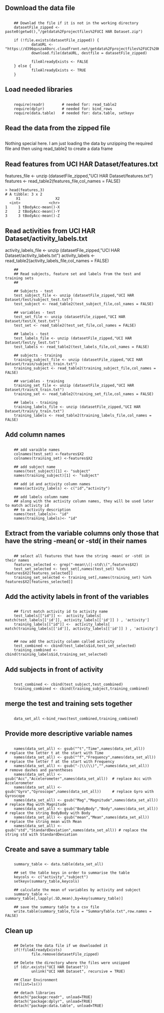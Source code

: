 ##
## Download the data file
##
        
        ## Downlad the file if it is not in the working directory
        datasetFile_zipped <- paste0(getwd(),"/getdata%2Fprojectfiles%2FUCI HAR Dataset.zip")
        
        if (!file.exists(datasetFile_zipped)) {
                dataURL <- "https://d396qusza40orc.cloudfront.net/getdata%2Fprojectfiles%2FUCI%20HAR%20Dataset.zip"
                download.file(dataURL, destfile = datasetFile_zipped)
                
                fileAlreadyExists <- FALSE
        } else {
                fileAlreadyExists <- TRUE
        }

##
## Load needed libraries
##
        require(readr)        # needed for: read_table2       
        require(dplyr)        # needed for: bind_rows   
        require(data.table)   # needed for: data.table, setkeyv
        
##
## Read the data from the zipped file
##

Nothing special here.  I am just loading the data by unzipping the required file 
and then using read_table2 to create a data frame

## Read features from UCI HAR Dataset/features.txt
features_file <- unzip (datasetFile_zipped,"UCI HAR Dataset/features.txt")
features <- read_table2(features_file,col_names = FALSE)

    > head(features,3)
    # A tibble: 3 x 2
         X1                X2
      <int>             <chr>
    1     1 tBodyAcc-mean()-X
    2     2 tBodyAcc-mean()-Y
    3     3 tBodyAcc-mean()-Z
        

## Read activities from UCI HAR Dataset/activity_labels.txt
activity_labels_file <- unzip (datasetFile_zipped,"UCI HAR Dataset/activity_labels.txt")
activity_labels <- read_table2(activity_labels_file,col_names = FALSE)
        
        ##
        ## Read subjects, feature set and labels from the test and training sets
        ##
        
        ## Subjects - test
        test_subject_file <- unzip (datasetFile_zipped,"UCI HAR Dataset/test/subject_test.txt")
        test_subject <- read_table2(test_subject_file,col_names = FALSE)
        
        ## variables - test
        test_set_file <- unzip (datasetFile_zipped,"UCI HAR Dataset/test/X_test.txt")
        test_set <- read_table2(test_set_file,col_names = FALSE)
        
        ## labels - test
        test_labels_file <- unzip (datasetFile_zipped,"UCI HAR Dataset/test/y_test.txt")
        test_labels <- read_table2(test_labels_file,col_names = FALSE)
        
        ## subjects - training
        training_subject_file <- unzip (datasetFile_zipped,"UCI HAR Dataset/train/subject_train.txt")
        training_subject <- read_table2(training_subject_file,col_names = FALSE)
        
        ## variables - training
        training_set_file <- unzip (datasetFile_zipped,"UCI HAR Dataset/train/X_train.txt")
        training_set <- read_table2(training_set_file,col_names = FALSE)
        
        ## labels - training
        training_labels_file <- unzip (datasetFile_zipped,"UCI HAR Dataset/train/y_train.txt")
        training_labels <- read_table2(training_labels_file,col_names = FALSE)
        

##        
## Add column names
##


        ## add varaible names
        colnames(test_set) <-features$X2
        colnames(training_set) <-features$X2
        
        ## add subject name
        names(test_subject)[1] <- "subject"
        names(training_subject)[1] <- "subject"
        
        ## add id and activity column names
        names(activity_labels) <- c("id","activity")
        
        ## add labels column name
        ## along with the activity column names, they will be used later to match activity id
        ## to activity description
        names(test_labels)<- "id"
        names(training_labels)<- "id"

##        
## Extract from the variable columns only those that have the string -mean( or -std( in their names
##
        ## select all features that have the string -mean( or -std( in their names
        features_selected <- grep("-mean\\(|-std\\(",features$X2)
        test_set_selected <- test_set[,names(test_set) %in% features$X2[features_selected]]
        training_set_selected <- training_set[,names(training_set) %in% features$X2[features_selected]]

##
## Add the activity labels in front of the variables
##
        ## first match activity id to activity name
        test_labels[["id"]] <-  activity_labels[ match(test_labels[['id']], activity_labels[['id']] ) , 'activity']
        training_labels[["id"]] <-  activity_labels[ match(training_labels[['id']], activity_labels[['id']] ) , 'activity']


        ## now add the activity column called activity 
        test_combined <- cbind(test_labels$id,test_set_selected)
        training_combined <- cbind(training_labels$id,training_set_selected)

##
## Add subjects in front of activity  
##
        test_combined <- cbind(test_subject,test_combined)
        training_combined <- cbind(training_subject,training_combined)

##
## merge the test and training sets together
##
        data_set_all <-bind_rows(test_combined,training_combined)

        
##
## Provide more descriptive variable names
##

        names(data_set_all) <- gsub("^t","Time",names(data_set_all))            # replace the letter t at the start with Time
        names(data_set_all) <- gsub("^f","Frequency",names(data_set_all))       # replace the letter f at the start with Frequency
        names(data_set_all) <- gsub("-|\\(\\)","",names(data_set_all))          # remove dashes and parentheses
        names(data_set_all) <- gsub("Acc","Accelerometer",names(data_set_all))  # replace Acc with Accelerometer
        names(data_set_all) <- gsub("Gyro","Gyroscope",names(data_set_all))     # replace Gyro with Gyroscope
        names(data_set_all) <- gsub("Mag","Magnitude",names(data_set_all))      # replace Mag with Magnitude
        names(data_set_all) <- gsub("BodyBody","Body",names(data_set_all))      # replace the string BodyBody with Body
        names(data_set_all) <- gsub("mean","Mean",names(data_set_all))          # replace the string mean with Mean
        names(data_set_all) <- gsub("std","StandardDeviation",names(data_set_all)) # replace the string std with StandardDeviation

##        
## Create and save a summary table
##
        summary_table <- data.table(data_set_all)
        
        ## set the table keys in order to summarise the table
        keycols <- c("activity","subject")
        setkeyv(summary_table,keycols)

        ## calculate the mean of variables by activity and subject
        summary_table <-summary_table[,lapply(.SD,mean),by=key(summary_table)]

        ## save the summary table to a csv file
        write.table(summary_table,file = "SummaryTable.txt",row.names = FALSE)


##
##  Clean up
##

        ## Delete the data file if we downloaded it
        if(!fileAlreadyExists)
                file.remove(datasetFile_zipped)
        
        ## Delete the directory where the files were unzipped
        if (dir.exists("UCI HAR Dataset"))
                unlink("UCI HAR Dataset", recursive = TRUE)        
        
        ## Clear Environment
        rm(list=ls())

        ## detach libraries
        detach("package:readr", unload=TRUE)
        detach("package:dplyr", unload=TRUE)
        detach("package:data.table", unload=TRUE)
       
